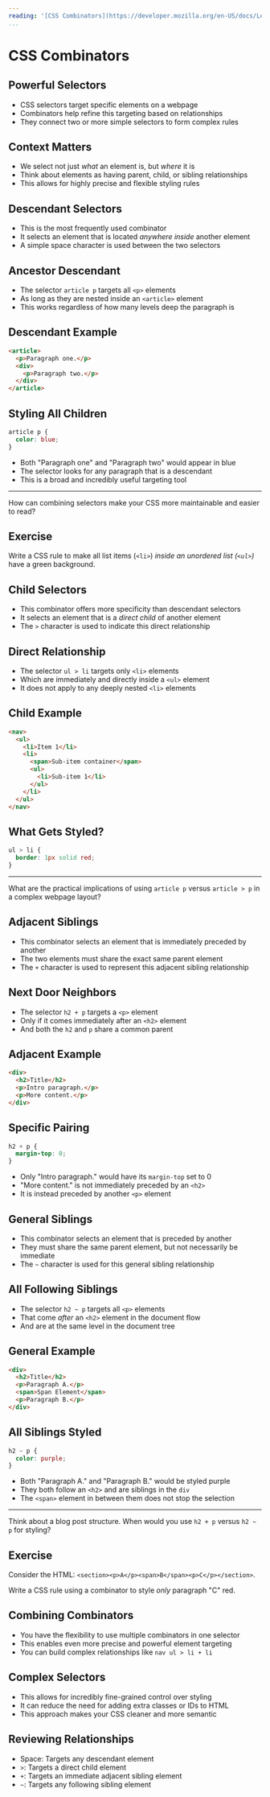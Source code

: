 ```yaml
---
reading: '[CSS Combinators](https://developer.mozilla.org/en-US/docs/Learn_web_development/Core/Styling_basics/Combinators)'
...
```


# CSS Combinators

## Powerful Selectors

- CSS selectors target specific elements on a webpage
- Combinators help refine this targeting based on relationships
- They connect two or more simple selectors to form complex rules

## Context Matters

- We select not just *what* an element is, but *where* it is
- Think about elements as having parent, child, or sibling relationships
- This allows for highly precise and flexible styling rules

## Descendant Selectors

- This is the most frequently used combinator
- It selects an element that is located *anywhere inside* another element
- A simple space character is used between the two selectors

## Ancestor Descendant

- The selector `article p` targets all `<p>` elements
- As long as they are nested inside an `<article>` element
- This works regardless of how many levels deep the paragraph is

## Descendant Example

```html
<article>
  <p>Paragraph one.</p>
  <div>
    <p>Paragraph two.</p>
  </div>
</article>
```

## Styling All Children

```css
article p {
  color: blue;
}
```

- Both "Paragraph one" and "Paragraph two" would appear in blue
- The selector looks for any paragraph that is a descendant
- This is a broad and incredibly useful targeting tool

---

How can combining selectors make your CSS more maintainable and easier to read?

## Exercise

Write a CSS rule to make all list items (`<li>`) *inside an unordered list (`<ul>`)* have a green background.

## Child Selectors

- This combinator offers more specificity than descendant selectors
- It selects an element that is a *direct child* of another element
- The `>` character is used to indicate this direct relationship

## Direct Relationship

- The selector `ul > li` targets only `<li>` elements
- Which are immediately and directly inside a `<ul>` element
- It does not apply to any deeply nested `<li>` elements

## Child Example

```html
<nav>
  <ul>
    <li>Item 1</li>
    <li>
      <span>Sub-item container</span>
      <ul>
        <li>Sub-item 1</li>
      </ul>
    </li>
  </ul>
</nav>
```

## What Gets Styled?

```css
ul > li {
  border: 1px solid red;
}
```

---

What are the practical implications of using `article p` versus `article > p` in a complex webpage layout?

## Adjacent Siblings

- This combinator selects an element that is immediately preceded by another
- The two elements must share the exact same parent element
- The `+` character is used to represent this adjacent sibling relationship

## Next Door Neighbors

- The selector `h2 + p` targets a `<p>` element
- Only if it comes immediately after an `<h2>` element
- And both the `h2` and `p` share a common parent

## Adjacent Example

```html
<div>
  <h2>Title</h2>
  <p>Intro paragraph.</p>
  <p>More content.</p>
</div>
```

## Specific Pairing

```css
h2 + p {
  margin-top: 0;
}
```

- Only "Intro paragraph." would have its `margin-top` set to 0
- "More content." is not immediately preceded by an `<h2>`
- It is instead preceded by another `<p>` element

## General Siblings

- This combinator selects an element that is preceded by another
- They must share the same parent element, but not necessarily be immediate
- The `~` character is used for this general sibling relationship

## All Following Siblings

- The selector `h2 ~ p` targets all `<p>` elements
- That come *after* an `<h2>` element in the document flow
- And are at the same level in the document tree

## General Example

```html
<div>
  <h2>Title</h2>
  <p>Paragraph A.</p>
  <span>Span Element</span>
  <p>Paragraph B.</p>
</div>
```

## All Siblings Styled

```css
h2 ~ p {
  color: purple;
}
```

- Both "Paragraph A." and "Paragraph B." would be styled purple
- They both follow an `<h2>` and are siblings in the `div`
- The `<span>` element in between them does not stop the selection

---

Think about a blog post structure. When would you use `h2 + p` versus `h2 ~ p` for styling?

## Exercise

Consider the HTML: `<section><p>A</p><span>B</span><p>C</p></section>`.

Write a CSS rule using a combinator to style *only* paragraph "C" red.

## Combining Combinators

- You have the flexibility to use multiple combinators in one selector
- This enables even more precise and powerful element targeting
- You can build complex relationships like `nav ul > li + li`

## Complex Selectors

- This allows for incredibly fine-grained control over styling
- It can reduce the need for adding extra classes or IDs to HTML
- This approach makes your CSS cleaner and more semantic

## Reviewing Relationships

- Space: Targets any descendant element
- `>`: Targets a direct child element
- `+`: Targets an immediate adjacent sibling element
- `~`: Targets any following sibling element
